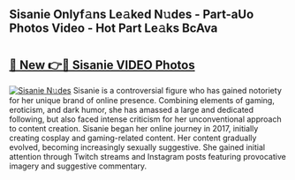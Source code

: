 ## Sisanie Onlyf𝚊ns Le𝚊ked N𝚞des - Part-aUo Photos Video - Hot Part Le𝚊ks BcAva

# <h2><a href="http://ac37578.deff.icu/?id=Sisanie">🔗 New 👉🔴 Sisanie VIDEO Photos</a></h2>

[![Sisanie N𝚞des](https://i.imgur.com/rIISA9y.gif)](http://ac37578.deff.icu/?id=Sisanie)
Sisanie is a controversial figure who has gained notoriety for her unique brand of online presence. Combining elements of gaming, eroticism, and dark humor, she has amassed a large and dedicated following, but also faced intense criticism for her unconventional approach to content creation. Sisanie began her online journey in 2017, initially creating cosplay and gaming-related content. Her content gradually evolved, becoming increasingly sexually suggestive. She gained initial attention through Twitch streams and Instagram posts featuring provocative imagery and suggestive commentary.
